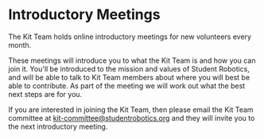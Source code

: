 # Introductory Meetings

The Kit Team holds online introductory meetings for new volunteers every month.

These meetings will introduce you to what the Kit Team is and how you can join it.  You'll be introduced to the mission and values of Student Robotics, and will be able to talk to Kit Team members about where you will best be able to contribute.  As part of the meeting we will work out what the best next steps are for you.

If you are interested in joining the Kit Team, then please email the Kit Team committee at [kit-committee@studentrobotics.org](mailto:kit-committee@studentrobotics.org) and they will invite you to the next introductory meeting.

